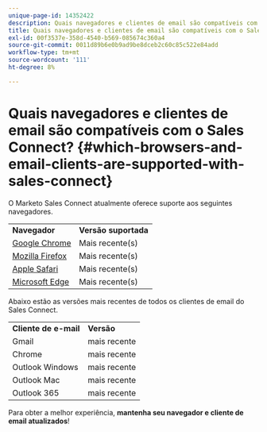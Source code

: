 ```yaml
---
unique-page-id: 14352422
description: Quais navegadores e clientes de email são compatíveis com o Sales Connect? - Documentação do Marketo - Documentação do produto
title: Quais navegadores e clientes de email são compatíveis com o Sales Connect?
exl-id: 00f3537e-358d-4540-b569-085674c360a4
source-git-commit: 0011d89b6e0b9ad9be8dceb2c60c85c522e84add
workflow-type: tm+mt
source-wordcount: '111'
ht-degree: 8%

---
```


# Quais navegadores e clientes de email são compatíveis com o Sales Connect? {#which-browsers-and-email-clients-are-supported-with-sales-connect}

O Marketo Sales Connect atualmente oferece suporte aos seguintes navegadores.

<table> 
 <tbody> 
 <tr> 
   <td><strong>Navegador</strong></td> 
   <td><strong>Versão suportada</strong></td> 
  </tr> 
  <tr> 
   <td><a href="https://www.google.com/intl/en/chrome/">Google Chrome</a></td> 
   <td>Mais recente(s)</td> 
  </tr> 
  <tr> 
   <td><a href="https://www.mozilla.org/en-US/firefox/new/">Mozilla Firefox</a></td> 
   <td>Mais recente(s)</td>
  </tr> 
  <tr> 
   <td><a href="https://www.apple.com/safari/">Apple Safari</a></td> 
   <td>Mais recente(s)</td>  
  </tr> 
  <tr> 
   <td><a href="https://www.microsoft.com/en-us/edge">Microsoft Edge</a></td> 
   <td>Mais recente(s)</td>  
  </tr> 
 </tbody> 
</table>

Abaixo estão as versões mais recentes de todos os clientes de email do Sales Connect.

<table> 
 <tbody> 
 <tr> 
   <td><strong>Cliente de e-mail</strong></td> 
   <td><strong>Versão</strong></td> 
  </tr> 
  <tr> 
   <td>Gmail</td> 
   <td>mais recente</td> 
  </tr> 
  <tr> 
   <td>Chrome</td> 
   <td>mais recente</td> 
  </tr> 
  <tr> 
   <td>Outlook Windows</td> 
   <td>mais recente</td> 
  </tr> 
  <tr> 
   <td>Outlook Mac</td> 
   <td>mais recente</td> 
  </tr> 
  <tr> 
   <td>Outlook 365</td> 
   <td>mais recente</td> 
  </tr> 
 </tbody> 
</table>

Para obter a melhor experiência, **mantenha seu navegador e cliente de email atualizados**!
